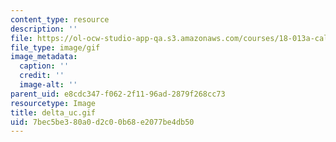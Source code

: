 ```yaml
---
content_type: resource
description: ''
file: https://ol-ocw-studio-app-qa.s3.amazonaws.com/courses/18-013a-calculus-with-applications-spring-2005/7bec5be380a0d2c00b68e2077be4db50_delta_uc.gif
file_type: image/gif
image_metadata:
  caption: ''
  credit: ''
  image-alt: ''
parent_uid: e8cdc347-f062-2f11-96ad-2879f268cc73
resourcetype: Image
title: delta_uc.gif
uid: 7bec5be3-80a0-d2c0-0b68-e2077be4db50
---
```

